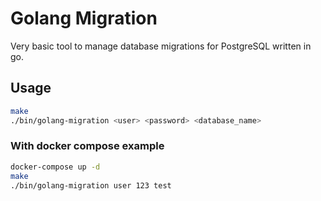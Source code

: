 # Golang Migration

Very basic tool to manage database migrations for PostgreSQL written in go.

## Usage

```bash
make
./bin/golang-migration <user> <password> <database_name>
```

### With docker compose example

```bash
docker-compose up -d
make
./bin/golang-migration user 123 test
```

